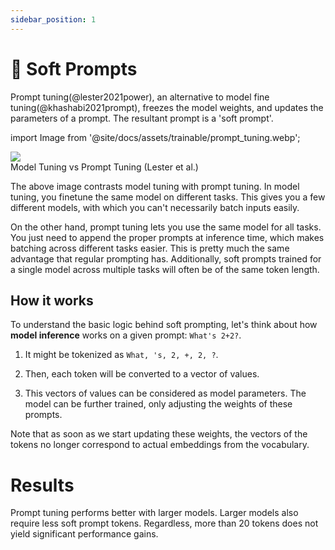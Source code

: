 ```yaml
---
sidebar_position: 1
---
```


# 🔴 Soft Prompts

Prompt tuning(@lester2021power), an alternative to model fine tuning(@khashabi2021prompt), freezes the model weights, and updates the parameters of a prompt. The resultant prompt is a 'soft prompt'.


import Image from '@site/docs/assets/trainable/prompt_tuning.webp';

<div style={{textAlign: 'center'}}>
  <img src={Image} style={{width: "500px"}}/>
</div>

<div style={{textAlign: 'center'}}>
Model Tuning vs Prompt Tuning (Lester et al.)
</div>

The above image contrasts model tuning with prompt tuning. 
In model tuning, you finetune the same model on different tasks. This gives you
a few different models, with which you can't necessarily batch inputs easily.

On the other hand, prompt tuning lets you use the same model for all tasks. You 
just need to append the proper prompts at inference time, which makes batching across
different tasks easier. This is pretty much the same advantage that regular prompting
has. Additionally, soft prompts trained for a single model across
multiple tasks will often be of the same token length.

## How it works

To understand the basic logic behind soft prompting, let's think about how **model inference** works
on a given prompt: `What's 2+2?`.

1) It might be tokenized as `What, 's, 2, +, 2, ?`. 

2) Then, each token will be converted to a vector of values.

3) This vectors of values can be considered as model parameters. The model can be further
trained, only adjusting the weights of these prompts.

Note that as soon as we start updating these weights, the vectors of the tokens no
longer correspond to actual embeddings from the vocabulary.

# Results 

Prompt tuning performs better with larger models. Larger models also require less
soft prompt tokens. Regardless, more than 20 tokens does not yield significant performance gains.